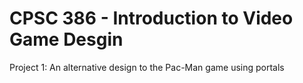 # CPSC 386 - Introduction to Video Game Desgin
Project 1:
An alternative design to the Pac-Man game using portals
